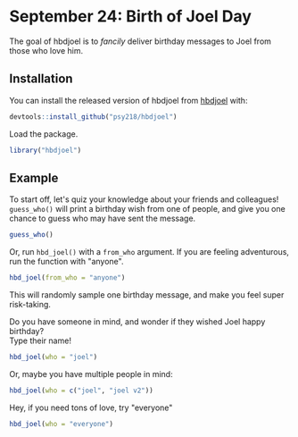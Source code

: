 
# September 24: Birth of Joel Day

<!-- badges: start -->
<!-- badges: end -->

The goal of hbdjoel is to *fancily* deliver birthday messages to Joel from those who love him. 

## Installation

You can install the released version of hbdjoel from [hbdjoel](https://github/psy218/hbdjoel) with:

``` r
devtools::install_github("psy218/hbdjoel")
```

Load the package. 
``` r
library("hbdjoel")
```

## Example
To start off, let's quiz your knowledge about your friends and colleagues!      
`guess_who()` will print a birthday wish from one of people, and give you one chance to guess who may have sent the message.   
``` r
guess_who()
```

Or, run `hbd_joel()` with a `from_who` argument. 
If you are feeling adventurous, run the function with "anyone". 
``` r
hbd_joel(from_who = "anyone")
```
This will randomly sample one birthday message, and make you feel super risk-taking. 

Do you have someone in mind, and wonder if they wished Joel happy birthday?   
Type their name!  
``` r
hbd_joel(who = "joel")
```
Or, maybe you have multiple people in mind:
``` r
hbd_joel(who = c("joel", "joel v2"))
```

Hey, if you need tons of love, try "everyone"
``` r
hbd_joel(who = "everyone")
```

